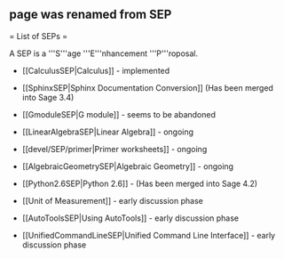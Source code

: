 ## page was renamed from SEP
= List of SEPs =

A SEP is a '''S'''age '''E'''nhancement '''P'''roposal.

 * [[CalculusSEP|Calculus]] - implemented

 * [[SphinxSEP|Sphinx Documentation Conversion]] (Has been merged into Sage 3.4)

 * [[GmoduleSEP|G module]] - seems to be abandoned 

 * [[LinearAlgebraSEP|Linear Algebra]] - ongoing

 * [[devel/SEP/primer|Primer worksheets]] - ongoing

 * [[AlgebraicGeometrySEP|Algebraic Geometry]] - ongoing

 * [[Python2.6SEP|Python 2.6]] - (Has been merged into Sage 4.2)

 * [[Unit of Measurement]] - early discussion phase

 * [[AutoToolsSEP|Using AutoTools]] - early discussion phase

 * [[UnifiedCommandLineSEP|Unified Command Line Interface]] - early discussion phase
